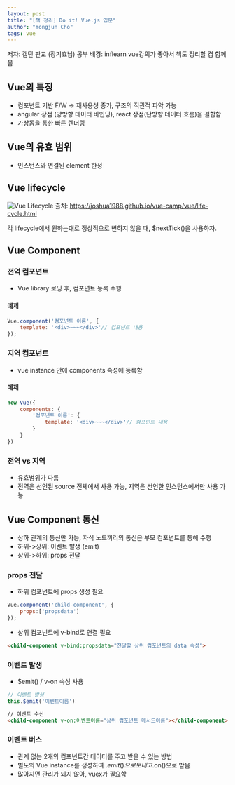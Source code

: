 ```yaml
---
layout: post
title: "[책 정리] Do it! Vue.js 입문"
author: "Yongjun Cho"
tags: vue
---
```


저자: 캡틴 판교 (장기효님)
공부 배경: inflearn vue강의가 좋아서 책도 정리할 겸 함께 봄

## Vue의 특징
- 컴포넌트 기반 F/W -> 재사용성 증가, 구조의 직관적 파악 가능
- angular 장점 (양방향 데이터 바인딩), react 장점(단방향 데이터 흐름)을 결합함
- 가상돔을 통한 빠른 렌더링

## Vue의 유효 범위
- 인스턴스와 연결된 element 한정

## Vue lifecycle
![Vue Lifecycle](https://joshua1988.github.io/vue-camp/assets/img/lifecycle.dcbe29f6.png)
출처: https://joshua1988.github.io/vue-camp/vue/life-cycle.html

각 lifecycle에서 원하는대로 정상적으로 변하지 않을 때, $nextTick()을 사용하자.

## Vue Component
### 전역 컴포넌트
- Vue library 로딩 후, 컴포넌트 등록 수행
#### 예제
``` js
Vue.component('컴포넌트 이름', {
    template: '<div>~~~</div>'// 컴포넌트 내용
});
```

### 지역 컴포넌트
- vue instance 안에 components 속성에 등록함
#### 예제
``` js
new Vue({
    components: {
        '컴포넌트 이름': {
            template: '<div>~~~</div>'// 컴포넌트 내용
        }
    }
})
```

### 전역 vs 지역
- 유효범위가 다름
- 전역은 선언된 source 전체에서 사용 가능, 지역은 선언한 인스턴스에서만 사용 가능


## Vue Component 통신
- 상하 관계의 통신만 가능, 자식 노드끼리의 통신은 부모 컴포넌트를 통해 수행
- 하위->상위: 이벤트 발생 (emit)
- 상위->하위: props 전달

### props 전달
- 하위 컴포넌트에 props 생성 필요
```js
Vue.component('child-component', {
    props:['propsdata']
});
```
- 상위 컴포넌트에 v-bind로 연결 필요
```html
<child-component v-bind:propsdata="전달할 상위 컴포넌트의 data 속성">
```

### 이벤트 발생
- $emit() / v-on 속성 사용
```js
// 이벤트 발생
this.$emit('이벤트이름')
```
``` html
// 이벤트 수신
<child-component v-on:이벤트이름="상위 컴포넌트 메서드이름"></child-component>
```

### 이벤트 버스
- 관계 없는 2개의 컴포넌트간 데이터를 주고 받을 수 있는 방법
- 별도의 Vue instance를 생성하여 .$emit()으로 보내고 .$on()으로 받음
- 많아지면 관리가 되지 않아, vuex가 필요함